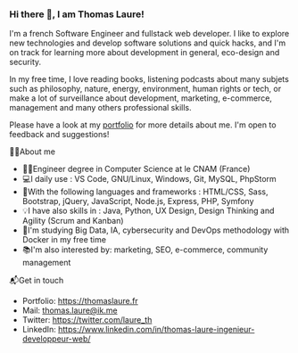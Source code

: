 ### Hi there 👋, I am Thomas Laure!

I'm a french Software Engineer and fullstack web developer. I like to explore new technologies and develop software solutions and quick hacks, and I'm on track for learning more about development in general, eco-design and security.

In my free time, I love reading books, listening podcasts about many subjets such as philosophy, nature, energy, environment, human rights or tech, or make a lot of surveillance about development, marketing, e-commerce, management and many others professional skills.

Please have a look at my [portfolio](https://thomaslaure.fr/) for more details about me. I'm open to feedback and suggestions!

🐱‍💻About me
- 👨‍🎓Engineer degree in Computer Science at le CNAM (France)
- 💻I daily use : VS Code, GNU/Linux, Windows, Git, MySQL, PhpStorm
- 🧰With the following languages and frameworks : HTML/CSS, Sass, Bootstrap, jQuery, JavaScript, Node.js, Express, PHP, Symfony
- 💡I have also skills in : Java, Python, UX Design, Design Thinking and Agility (Scrum and Kanban)
- 🌱I'm studying Big Data, IA, cybersecurity and DevOps methodology with Docker in my free time
- 📚I'm also interested by: marketing, SEO, e-commerce, community management

📬Get in touch
- Portfolio: https://thomaslaure.fr
- Mail: thomas.laure@ik.me
- Twitter: https://twitter.com/laure_th
- LinkedIn: https://www.linkedin.com/in/thomas-laure-ingenieur-developpeur-web/
